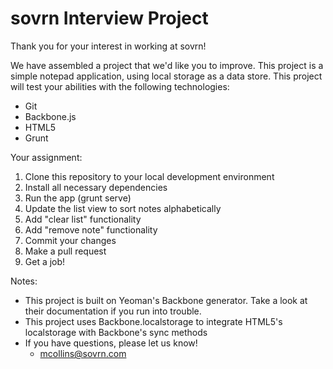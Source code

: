 sovrn Interview Project
=========

Thank you for your interest in working at sovrn!

We have assembled a project that we'd like you to improve. This project is a simple notepad application, using local storage as a data store. This project will test your abilities with the following technologies:

- Git
- Backbone.js
- HTML5
- Grunt

Your assignment:

1. Clone this repository to your local development environment
2. Install all necessary dependencies
3. Run the app (grunt serve)
4. Update the list view to sort notes alphabetically
5. Add "clear list" functionality
6. Add "remove note" functionality
7. Commit your changes
8. Make a pull request
9. Get a job!


Notes:
- This project is built on Yeoman's Backbone generator.  Take a look at their documentation if you run into trouble.
- This project uses Backbone.localstorage to integrate HTML5's localstorage with Backbone's sync methods
- If you have questions, please let us know!
    - mcollins@sovrn.com

